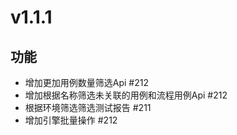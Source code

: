 # v1.1.1

## 功能
- 增加更加用例数量筛选Api #212
- 增加根据名称筛选未关联的用例和流程用例Api #212
- 根据环境筛选筛选测试报告 #211
- 增加引擎批量操作 #212